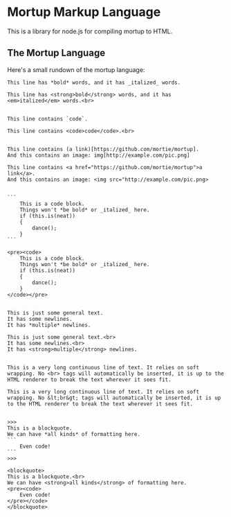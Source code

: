 # Mortup Markup Language

This is a library for node.js for compiling mortup to HTML.

## The Mortup Language

Here's a small rundown of the mortup language:

	This line has *bold* words, and it has _italized_ words.

	This line has <strong>bold</strong> words, and it has <em>italized</em> words.<br>


	This line contains `code`.

	This line contains <code>code</code>.<br>


	This line contains (a link)[https://github.com/mortie/mortup].
	And this contains an image: img[http://example.com/pic.png]

	This line contains <a href="https://github.com/mortie/mortup">a link</a>.
	And this contains an image: <img src="http://example.com/pic.png>


	```
		This is a code block.
		Things won't *be bold* or _italized_ here.
		if (this.is(neat))
		{
			dance();
		}
	```

	<pre><code>
		This is a code block.
		Things won't *be bold* or _italized_ here.
		if (this.is(neat))
		{
			dance();
		}
	</code></pre>


	This is just some general text.
	It has some newlines.
	It has *multiple* newlines.

	This is just some general text.<br>
	It has some newlines.<br>
	It has <strong>multiple</strong> newlines.


	This is a very long continuous line of text. It relies on soft wrapping. No <br> tags will automatically be inserted, it is up to the HTML renderer to break the text wherever it sees fit.

	This is a very long continuous line of text. It relies on soft wrapping. No &lt;br&gt; tags will automatically be inserted, it is up to the HTML renderer to break the text wherever it sees fit.


	>>>
	This is a blockquote.
	We can have *all kinds* of formatting here.
	```
		Even code!
	```
	>>>

	<blockquote>
	This is a blockquote.<br>
	We can have <strong>all kinds</strong> of formatting here.
	<pre><code>
		Even code!
	</pre></code>
	</blockquote>

